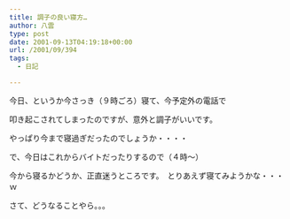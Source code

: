 ```yaml
---
title: 調子の良い寝方…
author: 八雲
type: post
date: 2001-09-13T04:19:18+00:00
url: /2001/09/394
tags:
  - 日記

---
```

今日、というか今さっき（９時ごろ）寝て、今予定外の電話で
  
叩き起こされてしまったのですが、意外と調子がいいです。
  
やっぱり今まで寝過ぎだったのでしょうか・・・・
  
で、今日はこれからバイトだったりするので（４時～）
  
今から寝るかどうか、正直迷うところです。　とりあえず寝てみようかな・・・ｗ
  
さて、どうなることやら。。。
